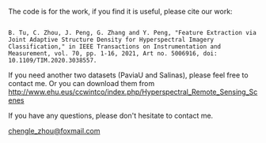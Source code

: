 The code is for the work, if you find it is useful, please cite our work:

```

B. Tu, C. Zhou, J. Peng, G. Zhang and Y. Peng, "Feature Extraction via Joint Adaptive Structure Density for Hyperspectral Imagery Classification," in IEEE Transactions on Instrumentation and Measurement, vol. 70, pp. 1-16, 2021, Art no. 5006916, doi: 10.1109/TIM.2020.3038557.

```

If you need another two datasets (PaviaU and Salinas), please feel free to contact me. Or you can download them from http://www.ehu.eus/ccwintco/index.php/Hyperspectral_Remote_Sensing_Scenes

If you have any questions, please don't hesitate to contact me. 

chengle_zhou@foxmail.com